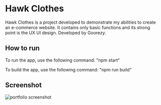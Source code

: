 # Hawk Clothes

Hawk Clothes is a project developed to demonstrate my abilities to create an e-commerce website.
It contains only basic functions and its strong point is the UX UI design.
Developed by Goorezy.

## How to run

To run the app, use the following command: "npm start"

To build the app, use the following command: "npm run build"

## Screenshot

![portfolio screenshot](https://i.imgur.com/wNAMmmD.png)
